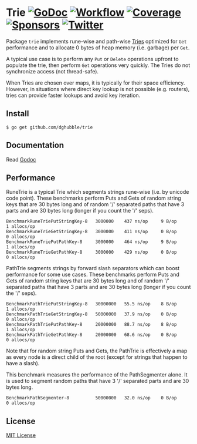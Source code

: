 # Trie [![GoDoc](https://pkg.go.dev/badge/github.com/dghubble/trie.svg)](https://pkg.go.dev/github.com/dghubble/trie) [![Workflow](https://github.com/dghubble/trie/actions/workflows/test.yaml/badge.svg)](https://github.com/dghubble/trie/actions/workflows/test.yaml?query=branch%3Amain) [![Coverage](https://gocover.io/_badge/github.com/dghubble/trie)](https://gocover.io/github.com/dghubble/trie) [![Sponsors](https://img.shields.io/github/sponsors/dghubble?logo=github)](https://github.com/sponsors/dghubble) [![Twitter](https://img.shields.io/badge/twitter-follow-1da1f2?logo=twitter)](https://twitter.com/dghubble)

Package `trie` implements rune-wise and path-wise [Tries](https://en.wikipedia.org/wiki/Trie) optimized for `Get` performance and to allocate 0 bytes of heap memory (i.e. garbage) per `Get`.

A typical use case is to perform any `Put` or `Delete` operations upfront to populate the trie, then perform `Get` operations very quickly. The Tries do not synchronize access (not thread-safe).

When Tries are chosen over maps, it is typically for their space efficiency. However, in situations where direct key lookup is not possible (e.g. routers), tries can provide faster lookups and avoid key iteration.

## Install

```
$ go get github.com/dghubble/trie
```

## Documentation

Read [Godoc](https://godoc.org/github.com/dghubble/trie)

## Performance

RuneTrie is a typical Trie which segments strings rune-wise (i.e. by unicode code point). These benchmarks perform Puts and Gets of random string keys that are 30 bytes long and of random '/' separated paths that have 3 parts and are 30 bytes long (longer if you count the '/' seps).

```
BenchmarkRuneTriePutStringKey-8   3000000    437 ns/op     9 B/op     1 allocs/op
BenchmarkRuneTrieGetStringKey-8   3000000    411 ns/op     0 B/op     0 allocs/op
BenchmarkRuneTriePutPathKey-8     3000000    464 ns/op     9 B/op     1 allocs/op
BenchmarkRuneTrieGetPathKey-8     3000000    429 ns/op     0 B/op     0 allocs/op
```

PathTrie segments strings by forward slash separators which can boost performance
for some use cases. These benchmarks perform Puts and Gets of random string keys that are 30 bytes long and of random '/' separated paths that have 3 parts and are 30 bytes long (longer if you count the '/' seps).

```
BenchmarkPathTriePutStringKey-8   30000000   55.5 ns/op    8 B/op     1 allocs/op
BenchmarkPathTrieGetStringKey-8   50000000   37.9 ns/op    0 B/op     0 allocs/op
BenchmarkPathTriePutPathKey-8     20000000   88.7 ns/op    8 B/op     1 allocs/op
BenchmarkPathTrieGetPathKey-8     20000000   68.6 ns/op    0 B/op     0 allocs/op
```

Note that for random string Puts and Gets, the PathTrie is effectively a map as every node is a direct child of the root (except for strings that happen to have a slash).

This benchmark measures the performance of the PathSegmenter alone. It is used to segment random paths that have 3 '/' separated parts and are 30 bytes long.

```
BenchmarkPathSegmenter-8          50000000   32.0 ns/op    0 B/op     0 allocs/op
```

## License

[MIT License](LICENSE)


